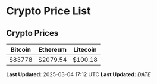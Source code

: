 # Crypto Price List

## Crypto Prices
| Bitcoin | Ethereum | Litecoin |
| ------- | -------- | -------- |
| $83778 | $2079.54 | $100.18 |
**Last Updated:** 2025-03-04 17:12 UTC
**Last Updated:** $DATE$
